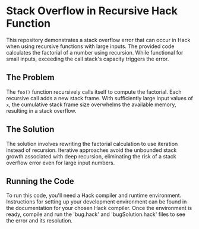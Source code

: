 # Stack Overflow in Recursive Hack Function

This repository demonstrates a stack overflow error that can occur in Hack when using recursive functions with large inputs. The provided code calculates the factorial of a number using recursion.  While functional for small inputs, exceeding the call stack's capacity triggers the error.

## The Problem

The `foo()` function recursively calls itself to compute the factorial.  Each recursive call adds a new stack frame.  With sufficiently large input values of `x`, the cumulative stack frame size overwhelms the available memory, resulting in a stack overflow.

## The Solution

The solution involves rewriting the factorial calculation to use iteration instead of recursion. Iterative approaches avoid the unbounded stack growth associated with deep recursion, eliminating the risk of a stack overflow error even for large input numbers.

## Running the Code

To run this code, you'll need a Hack compiler and runtime environment.  Instructions for setting up your development environment can be found in the documentation for your chosen Hack compiler.  Once the environment is ready, compile and run the 'bug.hack' and 'bugSolution.hack' files to see the error and its resolution.